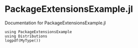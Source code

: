 # PackageExtensionsExample.jl

Documentation for PackageExtensionsExample.jl

```@example 
using PackageExtensionsExample
using Distributions
logpdf(MyType())
```